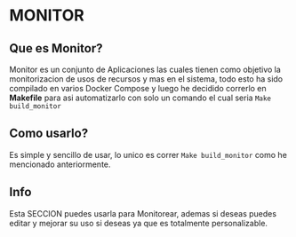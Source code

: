 # MONITOR
## Que es Monitor?

Monitor es un conjunto de Aplicaciones las cuales tienen como objetivo la monitorizacion de usos de recursos y mas en el sistema, todo esto ha sido compilado en varios Docker Compose y luego he decidido correrlo en **Makefile** para asi automatizarlo con solo un comando el cual seria `Make build_monitor`

## Como usarlo?

Es simple y sencillo de usar, lo unico es correr `Make build_monitor` como he mencionado anteriormente.

## Info

Esta SECCION puedes usarla para Monitorear, ademas si deseas puedes editar y mejorar su uso si deseas ya que es totalmente personalizable.